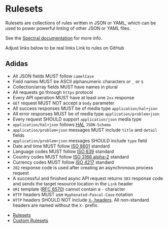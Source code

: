 # Rulesets

Rulesets are collections of rules written in JSON or YAML, which can be used to power powerful linting of other JSON or YAML files.

See the [Spectral documentation](https://meta.stoplight.io/docs/spectral/docs/getting-started/3-rulesets.md) for more info.

Adjust links below to be real links
Link to rules on GitHub

## Adidas

- All JSON fields MUST follow `camelCase`
- Field names MUST be ASCII alphanumeric characters or `_` or `$`
- Collection/array fields MUST have names in plural
- All requests go through `https` protocol
- Every API operation MUST have at least one `2xx` response
- `GET` request MUST NOT accept a `body` parameter
- All success responses MUST be of media type `application/hal+json`
- All error responses MUST be of media type `application/problem+json`
- Every request SHOULD support `application/json` media type
- `application/hal+json` follows [HAL](https://supermodel.io/adidas/api/HAL) `JSON-Schema`
- `application/problem+json` messages MUST include `title` and `detail` fields
- `application/problem+json` messages SHOULD include `type` field
- Date and time MUST follow [ISO 8601](https://www.iso.org/iso-8601-date-and-time-format.html) standard
- Language codes MUST follow [ISO 639](https://www.iso.org/iso-639-language-codes.html) standard
- Country codes MUST follow [ISO 3166 alpha-2](https://en.wikipedia.org/wiki/ISO_3166-1_alpha-2) standard
- Currency codes MUST follow [ISO 4217](https://en.wikipedia.org/wiki/ISO_4217) standard
- `202` response code is used after creating an asynchronous process request
- A successful and finished async API request returns `303` response code and sends the target resource location in the `Link` header
- `URI` template ([RFC 6570](https://tools.ietf.org/html/rfc6570)) cannot contain a `-` character
- `HTTP` headers MUST use `Hyphenated-Pascal-Case` notation
- `HTTP` headers SHOULD NOT include [`X-` headers](2). All non-standard headers are named without the `X-` prefix.

<RRead>

- [Rulesets](https://meta.stoplight.io/docs/spectral/docs/getting-started/3-rulesets.md "About rulesets")
- [Custom Rulesets](https://meta.stoplight.io/docs/spectral/docs/guides/4-custom-rulesets.md "Custom rulesets")

</RRead>